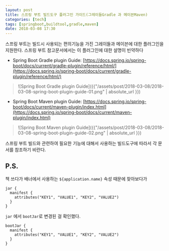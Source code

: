```yaml
---
layout: post
title: 스프링 부트 빌드도구 플러그인 가이드(그레이들Gradle 과 메이븐Maven)
categories: [tech]
tags: [springboot,buildtool,gradle,maven]
date: 2018-03-08 17:30
---
```


스프링 부트는 빌드시 사용되는 편의기능을 가진 그레이들과 메이븐에 대한 플러그인을 지원한다. 스프링 부트 참고문서에서는 이 플러그인에 대한 설명이 빈약하다

* Spring Boot Gradle plugin Guide:
[https://docs.spring.io/spring-boot/docs/current/gradle-plugin/reference/html/](https://docs.spring.io/spring-boot/docs/current/gradle-plugin/reference/html/)
> ![Spring Boot Gradle plugin Guide]({{"/assets/post/2018-03-08/2018-03-08-spring-boot-plugin-guide-01.png" | absolute_url }})

* Spring Boot Maven plugin Guide:
[https://docs.spring.io/spring-boot/docs/current/maven-plugin/index.html](https://docs.spring.io/spring-boot/docs/current/maven-plugin/index.html)
> ![Spring Boot Maven plugin Guide]({{"/assets/post/2018-03-08/2018-03-08-spring-boot-plugin-guide-02.png" | absolute_url }})

스프링 부트 빌드와 관련하여 필요한 기능에 대해서 사용하는 빌드도구에 따라서 각 문서를 참조하기 비란다.

## P.S.
책 쓰다가 배너에서 사용하는 ``${application.name}`` 속성 때문에 찾아보다가

```
jar {
  manifest {
    attributes("KEY1", "VALUE1", "KEY2", "VALUE2")
  }
}
```

``jar`` 에서 ``bootJar``로 변경된 걸 확인했다.

```
bootJar {
  manifest {
    attributes("KEY1", "VALUE1", "KEY2", "VALUE2")
  }
}
```
